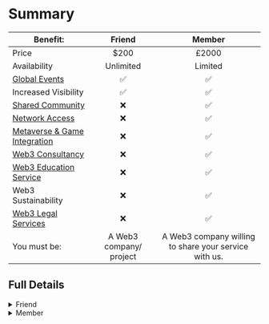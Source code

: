 # Summary

| Benefit:                                                                             |         Friend          |                         Member                        |
| ------------------------------------------------------------------------------------ | :---------------------: | :---------------------------------------------------: |
| Price                                                                                |           $200          |                         £2000                         |
| Availability                                                                         |        Unlimited        |                        Limited                        |
| [Global Events](broken-reference)                                                    |            ✅            |                           ✅                           |
| Increased Visibility                                                                 |            ✅            |                           ✅                           |
| [Shared Community](broken-reference)                                                 |            ❌            |                           ✅                           |
| [Network Access](../benefits-method-1/for-members/network-access.md)                 |            ❌            |                           ✅                           |
| [Metaverse & Game Integration](../benefits-method-1/for-members/game-integration.md) |            ❌            |                           ✅                           |
| [Web3 Consultancy](../benefits-method-1/for-members/web3-consultancy.md)             |            ❌            |                           ✅                           |
| [Web3 Education Service](../benefits-method-1/for-members/education.md)              |            ❌            |                           ✅                           |
| Web3 Sustainability                                                                  |            ❌            |                           ✅                           |
| [Web3 Legal Services](../benefits-method-1/for-members/legal.md)                     |            ❌            |                           ✅                           |
| You must be:                                                                         | A Web3 company/ project | A Web3 company willing to share your service with us. |

## Full Details

<details>

<summary>Friend</summary>

As a Friend of BRIDGR you will join the "BRIDGR Collective" - our _network of Web3 companies working together to increase one another's exposure._&#x20;

**Friends must be:**&#x20;

* A Web3 project with solid team and/or a solid runway
* A sponsor of one of BRIDGR's WEB3 SOCIAL events
* Or a customer of our consultancy service

**BRIDGR gets:**

* Access to their community and network.

**Friends get:**

* Access to BRIDGR's community and network
* Exposure via BRIDGR's communications.
* Sponsorship deals for, and invites to our WEB3 SOCIALS worldwide.

**Friends Pay:**

* One off lifetime $200 fee.
* Fee discounted if you become a Partner.

</details>

<details>

<summary>Member</summary>

Get all the benefits of being a Friend, now with __ full access to all our partner's specialist services.

**Must have:**&#x20;

* A Web3 service that they are willing to share with BRIDGR.
* Willing to host one of our WEB3 SOCIAL events in their location.

**BRIDGR gets:**

* Ability to offer their services and network to the rest of BRIDGR's Partners.

**They get:**

* Access to all BRIDGR's Partner services:
  * [Consultancy](../benefits-method-1/for-members/web3-consultancy.md)
  * [Network Access](../benefits-method-1/for-members/network-access.md)
  * [Community Access](../benefits-method-1/for-friends/community-access.md)
  * [Game Integration](../benefits-method-1/for-members/game-integration.md)
  * [Education](../benefits-method-1/for-members/education.md)
  * [IRL WEB3 SOCIAL](../benefits-method-1/for-friends/web3-social.md)
  * [Whitelists](../benefits-method-1/for-friends/whitelists.md)
  * [Legal](../benefits-method-1/for-members/legal.md)

**They pay:**

* $2000 per year

</details>
